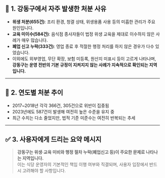 ## 🧾 1. 강동구에서 자주 발생한 처분 사유

- **위생 처분(655건)**: 조리 환경, 청결 상태, 위생용품 사용 등의 미흡한 관리가 주요 원인입니다.
- **교육 미이수(584건)**: 음식점 종사자들이 법정 위생 교육을 제대로 이수하지 않은 사례가 매우 많습니다.
- **폐업 신고 누락(333건)**: 영업 종료 후 적절한 행정 처리를 하지 않은 경우가 다수 있었습니다.
- 이외에도 외부영업, 무단 확장, 보험 미등록, 원산지 미표시 등이 고르게 나타나며,  
  **강동구는 운영 전반의 기본 규정이 지켜지지 않는 사례가 지속적으로 확인되는 지역입니다.**

---

## 📆 2. 연도별 처분 추이

- 2017~2018년 각각 366건, 305건으로 위반이 집중됨  
- 2023년에도 587건이 발생해 여전히 높은 수준을 유지 중
- 최근 수치는 다소 줄었지만, 법적 기준 미준수는 여전히 반복되는 추세

---

## ✅ 3. 사용자에게 드리는 요약 메시지

> **강동구는 위생·교육 미비와 행정 절차 누락(폐업신고 등)이 주요한 문제로 나타나는 지역입니다.**  
> 이는 식당 운영자의 기본적인 책임 이행 여부와 직결되며, 사용자 입장에서 반드시 고려해야 할 사항입니다.
